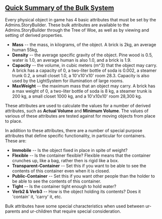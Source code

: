 ## [Quick Summary of the Bulk System](QuickSummaryBulkSystem)

Every physical object in game has 4 basic attributes that must be set by the Admins.StoryBuilder. These bulk attributes are available to the Admins.StoryBuilder through the Tree of Woe, as well as by viewing and setting of derived properties.

* **Mass** -- the mass, in kilograms, of the object. A brick is 2kg, an average human 55kg, 
* **Density** -- the average specific gravity of the object. Pine wood is 0.5, water is 1.0, an average human is also 1.0, and a brick is 1.9. 
* **Capacity** -- the volume, in cubic meters (m^3) that the object may carry. A brick has a capacity of 0, a two-liter bottle of soda is 0.002, a steamer trunk 0.2, a small closet 1.0, a 10'x10'x10' room 28.3. Capacity is also used by the LightSystem for illumination of large rooms. 
* **MaxWeight** -- the maximum mass that an object may carry. A brick has a max weight of 0, a two-liter bottle of soda is 8 kg, a steamer trunk is 200 kg, a small closet 1000 kg, and a 10'x10x10' room 28,300 kg.

These attributes are used to calculate the values for a number of derived attributes, such as **Actual Volume** and **Minimum Volume**. The values of various of these attributes are tested against for moving objects from place to place.

In addition to these attributes, there are a number of special purpose attributes that define specific functionality, in particular for containers. These are: 

* **Immobile** -- Is the object fixed in place in spite of weight? 
* **Flexible** -- Is the container flexible? Flexible means that the container crunches up, like a bag, rather then is rigid like a box. 
* **Transparent-Container** -- Set this if you want to be able to see the contents of this container even when it is closed. 
* **Public-Container** -- Set this if you want other people than the holder to be able to see the contents of this container. 
* **Tight** -- Is the container tight enough to hold water? 
* **Verb2 & Verb3** -- How is the object holding its contents? Does it 'contain' it, 'carry' it, etc.

Bulk attributes have some special characteristics when used between ur-parents and ur-children that require special consideration.
